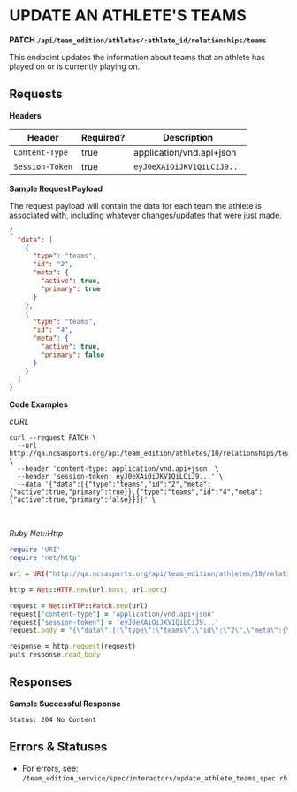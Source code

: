 # UPDATE AN ATHLETE'S TEAMS

**PATCH `/api/team_edition/athletes/:athlete_id/relationships/teams`**

This endpoint updates the information about teams that an athlete has played on or is currently playing on.

## Requests

**Headers**

| Header          | Required? | Description                |
|-----------------|-----------|----------------------------|
| `Content-Type`  | true      | application/vnd.api+json   |
| `Session-Token` | true      | `eyJ0eXAiOiJKV1QiLCiJ9...` |


**Sample Request Payload**

<aside class="notice">The request payload will contain the data for each team the athlete is associated with, including whatever changes/updates that were just made.</aside>

```json
{
  "data": [
    {
      "type": "teams",
      "id": "2",
      "meta": {
        "active": true,
        "primary": true
      }
    },
    {
      "type": "teams",
      "id": "4",
      "meta": {
        "active": true,
        "primary": false
      }
    }
  ]
}
```


**Code Examples**

_cURL_

```shell
curl --request PATCH \
  --url http://qa.ncsasports.org/api/team_edition/athletes/10/relationships/teams \
  --header 'content-type: application/vnd.api+json' \
  --header 'session-token: eyJ0eXAiOiJKV1QiLCiJ9...' \
  --data '{"data":[{"type":"teams","id":"2","meta":{"active":true,"primary":true}},{"type":"teams","id":"4","meta":{"active":true,"primary":false}}]}' \
```

<br>

_Ruby Net::Http_

```ruby
require 'URI'
require 'net/http'

url = URI("http://qa.ncsasports.org/api/team_edition/athletes/10/relationships/teams")

http = Net::HTTP.new(url.host, url.port)

request = Net::HTTP::Patch.new(url)
request["content-type"] = 'application/vnd.api+json'
request["session-token"] = 'eyJ0eXAiOiJKV1QiLCiJ9...'
request.body = "{\"data\":[{\"type\":\"teams\",\"id\":\"2\",\"meta\":{\"active\":true,\"primary\":true}},{\"type\":\"teams\",\"id\":\"4\",\"meta\":{\"active\":true,\"primary\":false}}]}"

response = http.request(request)
puts response.read_body
```


## Responses

**Sample Successful Response**

`Status: 204 No Content`


## Errors & Statuses

* For errors, see: `/team_edition_service/spec/interactors/update_athlete_teams_spec.rb`
